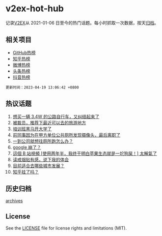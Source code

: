 # v2ex-hot-hub

 记录[V2EX](https://www.v2ex.com/)从 2021-01-06 日至今的热门话题。每小时抓取一次数据，按天[归档](archives)。
 
 ## 相关项目

- [GitHub热榜](https://github.com/lonnyzhang423/github-hot-hub)
- [知乎热榜](https://github.com/lonnyzhang423/zhihu-hot-hub)
- [微博热榜](https://github.com/lonnyzhang423/weibo-hot-hub)
- [头条热榜](https://github.com/lonnyzhang423/toutiao-hot-hub)
- [抖音热榜](https://github.com/lonnyzhang423/douyin-hot-hub)


 `更新时间：2023-04-19 13:06:42 +0800`

## 热议话题

1. [想买一辆 3.4W 的公路自行车，又纠结起来了](https://www.v2ex.com/t/933545)
1. [被裁员，推荐下最近可以去的旅游地方](https://www.v2ex.com/t/933498)
1. [培训班黑马开大学了](https://www.v2ex.com/t/933468)
1. [前同事因为在甲方单位公共厕所发现摄像头，最后离职了](https://www.v2ex.com/t/933631)
1. [一到公司就想往厕所跑怎么办？](https://www.v2ex.com/t/933623)
1. [google 崩了？](https://www.v2ex.com/t/933636)
1. [這個 B 站視頻 [使用两年半，我终于明白苹果生态就是一坨狗屎！] 太解氣了](https://www.v2ex.com/t/933602)
1. [读戒烟贴有感，说下我的体会](https://www.v2ex.com/t/933642)
1. [目前适合去哪些城市发展？](https://www.v2ex.com/t/933678)
1. [知乎挂了吗？](https://www.v2ex.com/t/933508)

## 历史归档

[archives](archives)

## License

See the [LICENSE](LICENSE) file for license rights and limitations (MIT).
